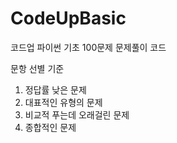 # CodeUpBasic
코드업 파이썬 기초 100문제 문제풀이 코드

문항 선별 기준
1. 정답률 낮은 문제
2. 대표적인 유형의 문제
3. 비교적 푸는데 오래걸린 문제
4. 종합적인 문제

